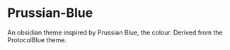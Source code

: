 # Prussian-Blue
An obsidian theme inspired by Prussian Blue, the colour. Derived from the ProtocolBlue theme.
